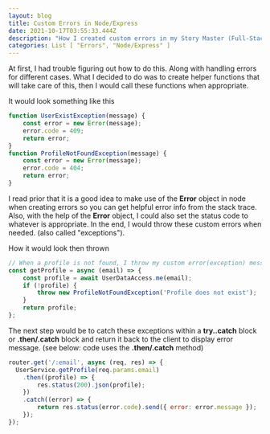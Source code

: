```yaml
---
layout: blog
title: Custom Errors in Node/Express
date: 2021-10-17T03:55:33.444Z
description: "How I created custom errors in my Story Master (Full-Stack) app. "
categories: List [ "Errors", "Node/Express" ]
---
```

At first, I had trouble figuring out how to do this. Along with handling errors for different cases. What I decided to do was to create helper functions that will take care of this, then I would call these functions when appropriate. 

It would look something like this

```javascript
function UserExistException(message) {
	const error = new Error(message);
	error.code = 409;
	return error;
}
function ProfileNotFoundException(message) {
	const error = new Error(message);
	error.code = 404;
	return error;
}
```

I read prior that it is a good idea to make use of the **Error** object in node when creating errors so you can get helpful error info from the stack trace. Also, with the help of the **Error** object, I could also set the status code to whatever is appropriate. In the end, I would throw these custom errors when needed. (also called "exceptions").

How it would look then thrown

```javascript
// When a profile is not found, I throw my custom error(exception) message
const getProfile = async (email) => {
	const profile = await UserDataAccess.me(email);
	if (!profile) {
		throw new ProfileNotFoundException('Profile does not exist');
	}
	return profile;
};
```

The next step would be to catch these exceptions within a **try..catch** block or **.then/.catch** block and return it back to the client to display error message. (see below: code uses the **.then/.catch** method)

```javascript
router.get('/:email', async (req, res) => {
  UserService.getProfile(req.params.email)
	.then((profile) => {
		res.status(200).json(profile);
	})
	.catch((error) => {
		return res.status(error.code).send({ error: error.message });
	});
});
```